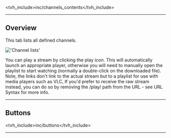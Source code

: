 <tvh_include>inc/channels_contents</tvh_include>

---

## Overview

This tab lists all defined channels.

!['Channel lists'](static/img/doc/channel/channels_tab.png)

You can play a stream by clicking the play icon. This will automatically launch an appropriate player, otherwise you will need to manually open the playlist to start watching (normally a double-click on the downloaded file).
Note, the links don't link to the actual stream but to a playlist for use with media players such as VLC, If you'd prefer to receive the raw stream instead, you can do so by removing the /play/ path from the URL - see URL Syntax for more info.

---

## Buttons

<tvh_include>inc/buttons</tvh_include>

---
